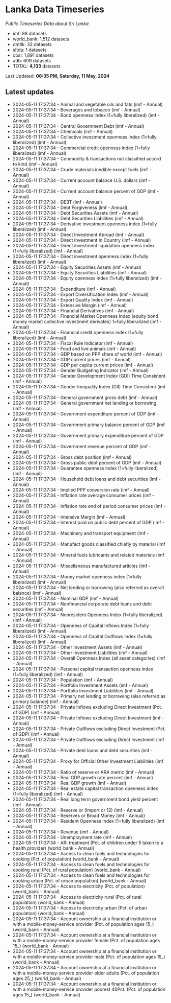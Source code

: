 # Lanka Data Timeseries
*Public Timeseries Data about Sri Lanka*

* imf: 88 datasets
* world_bank: 1,512 datasets
* dmtlk: 32 datasets
* sltda: 1 datasets
* cbsl: 1,891 datasets
* adb: 609 datasets
* TOTAL: **4,133** datasets

Last Updated: **06:35 PM, Saturday, 11 May, 2024**

## Latest updates

* 2024-05-11 17:37:34 - Animal and vegetable oils and fats (imf - Annual)
* 2024-05-11 17:37:34 - Beverages and tobacco (imf - Annual)
* 2024-05-11 17:37:34 - Bond openness index (1=fully liberalized) (imf - Annual)
* 2024-05-11 17:37:34 - Central Government Debt (imf - Annual)
* 2024-05-11 17:37:34 - Chemicals (imf - Annual)
* 2024-05-11 17:37:34 - Collective investment openness index (1=fully liberalized) (imf - Annual)
* 2024-05-11 17:37:34 - Commercial credit openness index (1=fully liberalized) (imf - Annual)
* 2024-05-11 17:37:34 - Commodity & transactions not classified accord to kind (imf - Annual)
* 2024-05-11 17:37:34 - Crude materials inedible except fuels (imf - Annual)
* 2024-05-11 17:37:34 - Current account balance U.S. dollars (imf - Annual)
* 2024-05-11 17:37:34 - Current account balance percent of GDP (imf - Annual)
* 2024-05-11 17:37:34 - DEBT (imf - Annual)
* 2024-05-11 17:37:34 - Debt Forgiveness (imf - Annual)
* 2024-05-11 17:37:34 - Debt Securities Assets (imf - Annual)
* 2024-05-11 17:37:34 - Debt Securities Liabilities (imf - Annual)
* 2024-05-11 17:37:34 - Derivative investment openness index (1=fully liberalized) (imf - Annual)
* 2024-05-11 17:37:34 - Direct Investment Abroad (imf - Annual)
* 2024-05-11 17:37:34 - Direct Investment In Country (imf - Annual)
* 2024-05-11 17:37:34 - Direct investment liquidation openness index (1=fully liberalized) (imf - Annual)
* 2024-05-11 17:37:34 - Direct investment openness index (1=fully liberalized) (imf - Annual)
* 2024-05-11 17:37:34 - Equity Securities Assets (imf - Annual)
* 2024-05-11 17:37:34 - Equity Securities Liabilities (imf - Annual)
* 2024-05-11 17:37:34 - Equity openness index (1=fully liberalized) (imf - Annual)
* 2024-05-11 17:37:34 - Expenditure (imf - Annual)
* 2024-05-11 17:37:34 - Export Diversification Index (imf - Annual)
* 2024-05-11 17:37:34 - Export Quality Index (imf - Annual)
* 2024-05-11 17:37:34 - Extensive Margin (imf - Annual)
* 2024-05-11 17:37:34 - Financial Derivatives (imf - Annual)
* 2024-05-11 17:37:34 - Financial Market Openness Index (equity bond money market collective investment derivates) 1=fully liberalized (imf - Annual)
* 2024-05-11 17:37:34 - Financial credit openness index (1=fully liberalized) (imf - Annual)
* 2024-05-11 17:37:34 - Fiscal Rule Indicator (imf - Annual)
* 2024-05-11 17:37:34 - Food and live animals (imf - Annual)
* 2024-05-11 17:37:34 - GDP based on PPP share of world (imf - Annual)
* 2024-05-11 17:37:34 - GDP current prices (imf - Annual)
* 2024-05-11 17:37:34 - GDP per capita current prices (imf - Annual)
* 2024-05-11 17:37:34 - Gender Budgeting Indicator (imf - Annual)
* 2024-05-11 17:37:34 - Gender Development Index (GDI) Time Consistent (imf - Annual)
* 2024-05-11 17:37:34 - Gender Inequality Index (GII) Time Consistent (imf - Annual)
* 2024-05-11 17:37:34 - General government gross debt (imf - Annual)
* 2024-05-11 17:37:34 - General government net lending or borrowing (imf - Annual)
* 2024-05-11 17:37:34 - Government expenditure percent of GDP (imf - Annual)
* 2024-05-11 17:37:34 - Government primary balance percent of GDP (imf - Annual)
* 2024-05-11 17:37:34 - Government primary expenditure percent of GDP (imf - Annual)
* 2024-05-11 17:37:34 - Government revenue percent of GDP (imf - Annual)
* 2024-05-11 17:37:34 - Gross debt position (imf - Annual)
* 2024-05-11 17:37:34 - Gross public debt percent of GDP (imf - Annual)
* 2024-05-11 17:37:34 - Guarantee openness index (1=fully liberalized) (imf - Annual)
* 2024-05-11 17:37:34 - Household debt loans and debt securities (imf - Annual)
* 2024-05-11 17:37:34 - Implied PPP conversion rate (imf - Annual)
* 2024-05-11 17:37:34 - Inflation rate average consumer prices (imf - Annual)
* 2024-05-11 17:37:34 - Inflation rate end of period consumer prices (imf - Annual)
* 2024-05-11 17:37:34 - Intensive Margin (imf - Annual)
* 2024-05-11 17:37:34 - Interest paid on public debt percent of GDP (imf - Annual)
* 2024-05-11 17:37:34 - Machinery and transport equipment (imf - Annual)
* 2024-05-11 17:37:34 - Manufact goods classified chiefly by material (imf - Annual)
* 2024-05-11 17:37:34 - Mineral fuels lubricants and related materials (imf - Annual)
* 2024-05-11 17:37:34 - Miscellaneous manufactured articles (imf - Annual)
* 2024-05-11 17:37:34 - Money market openness index (1=fully liberalized) (imf - Annual)
* 2024-05-11 17:37:34 - Net lending or borrowing (also referred as overall balance) (imf - Annual)
* 2024-05-11 17:37:34 - Nominal GDP (imf - Annual)
* 2024-05-11 17:37:34 - Nonfinancial corporate debt loans and debt securities (imf - Annual)
* 2024-05-11 17:37:34 - Nonresident Openness Index (1=fully liberalized) (imf - Annual)
* 2024-05-11 17:37:34 - Openness of Capital Inflows Index (1=fully liberalized) (imf - Annual)
* 2024-05-11 17:37:34 - Openness of Capital Outflows Index (1=fully liberalized) (imf - Annual)
* 2024-05-11 17:37:34 - Other Investment Assets (imf - Annual)
* 2024-05-11 17:37:34 - Other Investment Liabilities (imf - Annual)
* 2024-05-11 17:37:34 - Overall Openness Index (all asset categories) (imf - Annual)
* 2024-05-11 17:37:34 - Personal capital transaction openness index (1=fully liberalized) (imf - Annual)
* 2024-05-11 17:37:34 - Population (imf - Annual)
* 2024-05-11 17:37:34 - Portfolio Investment Assets (imf - Annual)
* 2024-05-11 17:37:34 - Portfolio Investment Liabilities (imf - Annual)
* 2024-05-11 17:37:34 - Primary net lending or borrowing (also referred as primary balance) (imf - Annual)
* 2024-05-11 17:37:34 - Private Inflows excluding Direct Investment (Pct. of GDP) (imf - Annual)
* 2024-05-11 17:37:34 - Private Inflows excluding Direct Investment (imf - Annual)
* 2024-05-11 17:37:34 - Private Outflows excluding Direct Investment (Pct. of GDP) (imf - Annual)
* 2024-05-11 17:37:34 - Private Outflows excluding Direct Investment (imf - Annual)
* 2024-05-11 17:37:34 - Private debt loans and debt securities (imf - Annual)
* 2024-05-11 17:37:34 - Proxy for Official Other Investment Liabilities (imf - Annual)
* 2024-05-11 17:37:34 - Ratio of reserve or ARA metric (imf - Annual)
* 2024-05-11 17:37:34 - Real GDP growth rate percent (imf - Annual)
* 2024-05-11 17:37:34 - Real GDP growth (imf - Annual)
* 2024-05-11 17:37:34 - Real estate capital transaction openness index (1=fully liberalized) (imf - Annual)
* 2024-05-11 17:37:34 - Real long term government bond yield percent (imf - Annual)
* 2024-05-11 17:37:34 - Reserve or (Import or 12) (imf - Annual)
* 2024-05-11 17:37:34 - Reserves or Broad Money (imf - Annual)
* 2024-05-11 17:37:34 - Resident Openness Index (1=fully liberalized) (imf - Annual)
* 2024-05-11 17:37:34 - Revenue (imf - Annual)
* 2024-05-11 17:37:34 - Unemployment rate (imf - Annual)
* 2024-05-11 17:37:34 - ARI treatment (Pct. of children under 5 taken to a health provider) (world_bank - Annual)
* 2024-05-11 17:37:34 - Access to clean fuels and technologies for cooking (Pct. of population) (world_bank - Annual)
* 2024-05-11 17:37:34 - Access to clean fuels and technologies for cooking rural (Pct. of rural population) (world_bank - Annual)
* 2024-05-11 17:37:34 - Access to clean fuels and technologies for cooking urban (Pct. of urban population) (world_bank - Annual)
* 2024-05-11 17:37:34 - Access to electricity (Pct. of population) (world_bank - Annual)
* 2024-05-11 17:37:34 - Access to electricity rural (Pct. of rural population) (world_bank - Annual)
* 2024-05-11 17:37:34 - Access to electricity urban (Pct. of urban population) (world_bank - Annual)
* 2024-05-11 17:37:34 - Account ownership at a financial institution or with a mobile-money-service provider (Pct. of population ages 15_) (world_bank - Annual)
* 2024-05-11 17:37:34 - Account ownership at a financial institution or with a mobile-money-service provider female (Pct. of population ages 15_) (world_bank - Annual)
* 2024-05-11 17:37:34 - Account ownership at a financial institution or with a mobile-money-service provider male (Pct. of population ages 15_) (world_bank - Annual)
* 2024-05-11 17:37:34 - Account ownership at a financial institution or with a mobile-money-service provider older adults (Pct. of population ages 25_) (world_bank - Annual)
* 2024-05-11 17:37:34 - Account ownership at a financial institution or with a mobile-money-service provider poorest 40Pct. (Pct. of population ages 15_) (world_bank - Annual)